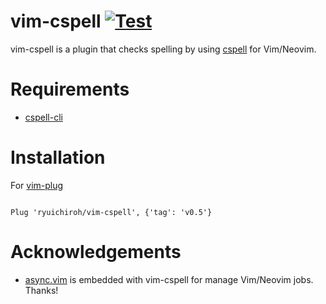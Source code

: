 # vim-cspell [![Test](https://github.com/ryuichiroh/vim-cspell/actions/workflows/test.yml/badge.svg)](https://github.com/ryuichiroh/vim-cspell/actions/workflows/test.yml)

vim-cspell is a plugin that checks spelling by using [cspell](https://cspell.org) for Vim/Neovim.

# Requirements

* [cspell-cli](https://cspell.org/docs/installation)

# Installation

For [vim-plug](https://github.com/junegunn/vim-plug)

```vim

Plug 'ryuichiroh/vim-cspell', {'tag': 'v0.5'}

```

# Acknowledgements

* [async.vim](https://github.com/prabirshrestha/async.vim) is embedded with vim-cspell for manage Vim/Neovim jobs. Thanks!

